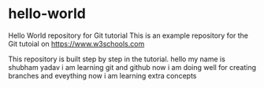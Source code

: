 # hello-world
Hello World repository for Git tutorial
This is an example repository for the Git tutoial on https://www.w3schools.com

This repository is built step by step in the tutorial.
hello my name is shubham yadav i am learning git and github
now i am doing well for creating branches and eveything 
now i am learning extra concepts 
